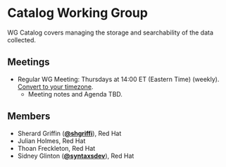 # Catalog Working Group

WG Catalog covers managing the storage and searchability of the data collected.

## Meetings
* Regular WG Meeting: Thursdays at 14:00 ET (Eastern Time) (weekly). [Convert to your timezone](http://www.thetimezoneconverter.com/?t=14:00&tz=ET%20%28Eastern%20Time%29).
  * Meeting notes and Agenda TBD.

## Members

* Sherard Griffin (**[@shgriffi](https://github.com/shgriffi)**), Red Hat
* Julian Holmes, Red Hat
* Thoan Freckleton, Red Hat
* Sidney Glinton (**[@syntaxsdev](https://github.com/syntaxsdev)**), Red Hat